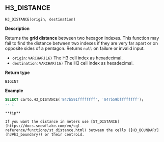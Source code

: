 ## H3_DISTANCE

```sql:signature
H3_DISTANCE(origin, destination)
```

**Description**

Returns the **grid distance** between two hexagon indexes. This function may fail to find the distance between two indexes if they are very far apart or on opposite sides of a pentagon. Returns `null` on failure or invalid input.

* `origin`: `VARCHAR(16)` The H3 cell index as hexadecimal.
* `destination`: `VARCHAR(16)` The H3 cell index as hexadecimal.

**Return type**

`BIGINT`

**Example**

```sql
SELECT carto.H3_DISTANCE('847b591ffffffff', '847b59bffffffff');
-- 1
```

````hint:info
**tip**

If you want the distance in meters use [ST_DISTANCE](https://docs.snowflake.com/en/sql-reference/functions/st_distance.html) between the cells ([H3_BOUNDARY](h3#h3_boundary)) or their centroid.

````

